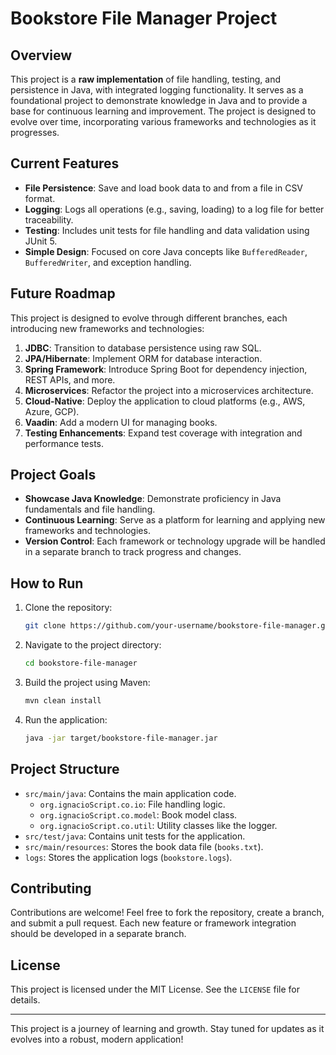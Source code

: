 # Bookstore File Manager Project

## Overview
This project is a **raw implementation** of file handling, testing, and persistence in Java, with integrated logging functionality. It serves as a foundational project to demonstrate knowledge in Java and to provide a base for continuous learning and improvement. The project is designed to evolve over time, incorporating various frameworks and technologies as it progresses.

## Current Features
- **File Persistence**: Save and load book data to and from a file in CSV format.
- **Logging**: Logs all operations (e.g., saving, loading) to a log file for better traceability.
- **Testing**: Includes unit tests for file handling and data validation using JUnit 5.
- **Simple Design**: Focused on core Java concepts like `BufferedReader`, `BufferedWriter`, and exception handling.

## Future Roadmap
This project is designed to evolve through different branches, each introducing new frameworks and technologies:
1. **JDBC**: Transition to database persistence using raw SQL.
2. **JPA/Hibernate**: Implement ORM for database interaction.
3. **Spring Framework**: Introduce Spring Boot for dependency injection, REST APIs, and more.
4. **Microservices**: Refactor the project into a microservices architecture.
5. **Cloud-Native**: Deploy the application to cloud platforms (e.g., AWS, Azure, GCP).
6. **Vaadin**: Add a modern UI for managing books.
7. **Testing Enhancements**: Expand test coverage with integration and performance tests.

## Project Goals
- **Showcase Java Knowledge**: Demonstrate proficiency in Java fundamentals and file handling.
- **Continuous Learning**: Serve as a platform for learning and applying new frameworks and technologies.
- **Version Control**: Each framework or technology upgrade will be handled in a separate branch to track progress and changes.

## How to Run
1. Clone the repository:
   ```bash
   git clone https://github.com/your-username/bookstore-file-manager.git
   ```
2. Navigate to the project directory:
   ```bash
   cd bookstore-file-manager
   ```
3. Build the project using Maven:
   ```bash
   mvn clean install
   ```
4. Run the application:
   ```bash
   java -jar target/bookstore-file-manager.jar
   ```

## Project Structure
- `src/main/java`: Contains the main application code.
  - `org.ignacioScript.co.io`: File handling logic.
  - `org.ignacioScript.co.model`: Book model class.
  - `org.ignacioScript.co.util`: Utility classes like the logger.
- `src/test/java`: Contains unit tests for the application.
- `src/main/resources`: Stores the book data file (`books.txt`).
- `logs`: Stores the application logs (`bookstore.logs`).

## Contributing
Contributions are welcome! Feel free to fork the repository, create a branch, and submit a pull request. Each new feature or framework integration should be developed in a separate branch.

## License
This project is licensed under the MIT License. See the `LICENSE` file for details.

---

This project is a journey of learning and growth. Stay tuned for updates as it evolves into a robust, modern application!

